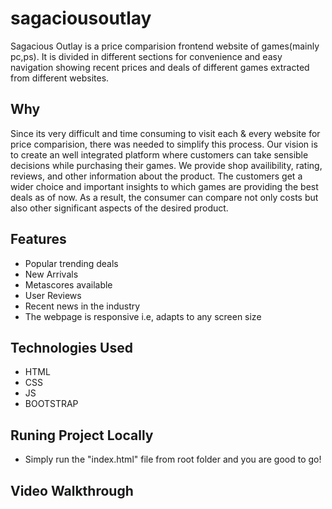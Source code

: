 # sagaciousoutlay

Sagacious Outlay is a price comparision frontend website of games(mainly pc,ps). It is divided in different sections for convenience and easy navigation showing recent prices and deals of different games extracted from different websites. 

## Why
Since its very difficult and time consuming to visit each & every website for price comparision, there was needed to simplify this process. Our vision is to create an well integrated platform where customers can take sensible decisions while purchasing their games. We provide shop availibility, rating, reviews, and other information about the product. The customers get a wider choice and important insights to which games are providing the best deals as of now. As a result, the consumer can compare not only costs but also other significant aspects of the desired product.

## Features

- Popular trending deals
- New Arrivals
- Metascores available
- User Reviews
- Recent news in the industry
- The webpage is responsive i.e, adapts to any screen size


## Technologies Used 
- HTML
- CSS
- JS
- BOOTSTRAP

## Runing Project Locally
- Simply run the "index.html" file from root folder and you are good to go!


## Video Walkthrough


